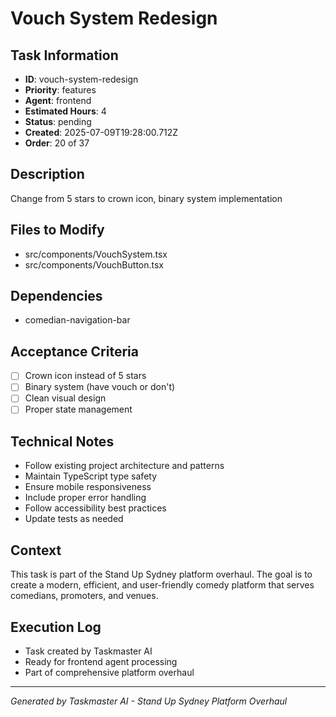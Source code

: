 # Vouch System Redesign

## Task Information
- **ID**: vouch-system-redesign
- **Priority**: features
- **Agent**: frontend
- **Estimated Hours**: 4
- **Status**: pending
- **Created**: 2025-07-09T19:28:00.712Z
- **Order**: 20 of 37

## Description
Change from 5 stars to crown icon, binary system implementation

## Files to Modify
- src/components/VouchSystem.tsx
- src/components/VouchButton.tsx

## Dependencies
- comedian-navigation-bar

## Acceptance Criteria
- [ ] Crown icon instead of 5 stars
- [ ] Binary system (have vouch or don't)
- [ ] Clean visual design
- [ ] Proper state management

## Technical Notes
- Follow existing project architecture and patterns
- Maintain TypeScript type safety
- Ensure mobile responsiveness
- Include proper error handling
- Follow accessibility best practices
- Update tests as needed

## Context
This task is part of the Stand Up Sydney platform overhaul. The goal is to create a modern, efficient, and user-friendly comedy platform that serves comedians, promoters, and venues.

## Execution Log
- Task created by Taskmaster AI
- Ready for frontend agent processing
- Part of comprehensive platform overhaul

---
*Generated by Taskmaster AI - Stand Up Sydney Platform Overhaul*
